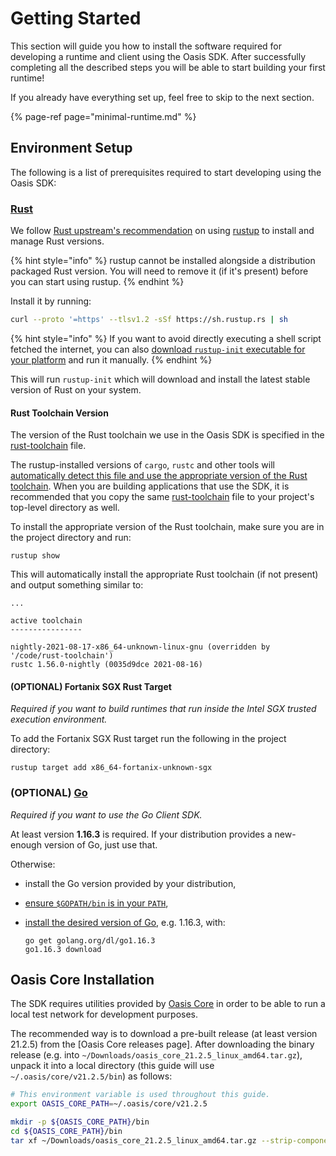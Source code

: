 # Getting Started

This section will guide you how to install the software required for developing
a runtime and client using the Oasis SDK. After successfully completing all the
described steps you will be able to start building your first runtime!

If you already have everything set up, feel free to skip to the next section.

{% page-ref page="minimal-runtime.md" %}

## Environment Setup

The following is a list of prerequisites required to start developing using the
Oasis SDK:

### [Rust]

We follow [Rust upstream's recommendation][rust-upstream-rustup] on using
[rustup] to install and manage Rust versions.

{% hint style="info" %}
rustup cannot be installed alongside a distribution packaged Rust version. You
will need to remove it (if it's present) before you can start using rustup.
{% endhint %}

Install it by running:

```bash
curl --proto '=https' --tlsv1.2 -sSf https://sh.rustup.rs | sh
```

{% hint style="info" %}
If you want to avoid directly executing a shell script fetched the
internet, you can also [download `rustup-init` executable for your platform]
and run it manually.
{% endhint %}

This will run `rustup-init` which will download and install the latest stable
version of Rust on your system.

#### Rust Toolchain Version

The version of the Rust toolchain we use in the Oasis SDK is specified in the
[rust-toolchain] file.

The rustup-installed versions of `cargo`, `rustc` and other tools will
[automatically detect this file and use the appropriate version of the Rust
toolchain][rust-toolchain-precedence]. When you are building applications that
use the SDK, it is recommended that you copy the same [rust-toolchain] file to
your project's top-level directory as well.

To install the appropriate version of the Rust toolchain, make sure you are
in the project directory and run:

```
rustup show
```

This will automatically install the appropriate Rust toolchain (if not
present) and output something similar to:

```
...

active toolchain
----------------

nightly-2021-08-17-x86_64-unknown-linux-gnu (overridden by '/code/rust-toolchain')
rustc 1.56.0-nightly (0035d9dce 2021-08-16)
  ```

#### (OPTIONAL) Fortanix SGX Rust Target

_Required if you want to build runtimes that run inside the Intel SGX trusted
execution environment._

To add the Fortanix SGX Rust target run the following in the project
directory:

```
rustup target add x86_64-fortanix-unknown-sgx
```

<!-- markdownlint-disable line-length -->
[rustup]: https://rustup.rs/
[rust-upstream-rustup]: https://www.rust-lang.org/tools/install
[download `rustup-init` executable for your platform]: https://rust-lang.github.io/rustup/installation/other.html
[Rust]: https://www.rust-lang.org/
[rust-toolchain]: ../../rust-toolchain
[rust-toolchain-precedence]: https://github.com/rust-lang/rustup/blob/master/README.md#override-precedence
<!-- markdownlint-enable line-length -->

### (OPTIONAL) [Go]

_Required if you want to use the Go Client SDK._

At least version **1.16.3** is required. If your distribution provides a
new-enough version of Go, just use that.

Otherwise:

* install the Go version provided by your distribution,
* [ensure `$GOPATH/bin` is in your `PATH`],
* [install the desired version of Go], e.g. 1.16.3, with:

  ```
  go get golang.org/dl/go1.16.3
  go1.16.3 download
    ```

<!-- markdownlint-disable line-length -->
[Go]: https://golang.org
[ensure `$GOPATH/bin` is in your `PATH`]: https://tip.golang.org/doc/code.html#GOPATH
[install the desired version of Go]: https://golang.org/doc/install#extra_versions
<!-- markdownlint-enable line-length -->

## Oasis Core Installation

The SDK requires utilities provided by [Oasis Core] in order to be able to run
a local test network for development purposes.

The recommended way is to download a pre-built release (at least version 21.2.5)
from the [Oasis Core releases page]. After downloading the binary release (e.g.
into `~/Downloads/oasis_core_21.2.5_linux_amd64.tar.gz`), unpack it into a local
directory (this guide will use `~/.oasis/core/v21.2.5/bin`) as follows:

```bash
# This environment variable is used throughout this guide.
export OASIS_CORE_PATH=~/.oasis/core/v21.2.5

mkdir -p ${OASIS_CORE_PATH}/bin
cd ${OASIS_CORE_PATH}/bin
tar xf ~/Downloads/oasis_core_21.2.5_linux_amd64.tar.gz --strip-components=1
```

[Oasis Core]: https://docs.oasis.dev/oasis-core
[Oasis Core releases]: https://github.com/oasisprotocol/oasis-core/releases
